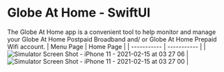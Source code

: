 # Globe At Home - SwiftUI

The Globe At Home app is a convenient tool to help monitor and manage your Globe At Home Postpaid Broadband and/ or Globe At Home Prepaid Wifi account.
|  Menu Page    |  Home Page |
| ----------- | ----------- |
| ![Simulator Screen Shot - iPhone 11 - 2021-02-15 at 03 27 06](https://user-images.githubusercontent.com/31462588/110167594-eb87af00-7e30-11eb-9939-69a58eabae6e.png)      |  ![Simulator Screen Shot - iPhone 11 - 2021-02-15 at 03 27 00](https://user-images.githubusercontent.com/31462588/110167579-e6c2fb00-7e30-11eb-82fb-6fc59e86d365.png) |

